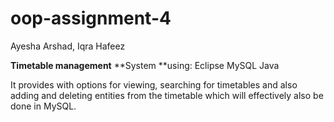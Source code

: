 # oop-assignment-4
Ayesha Arshad, Iqra Hafeez

**Timetable management** **System **using:
Eclipse
MySQL
Java

It provides with options for viewing, searching for timetables and also adding and deleting entities from the timetable which will effectively also be done in MySQL.
